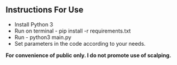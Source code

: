 ## Instructions For Use ##

* Install Python 3
* Run on terminal - pip install -r requirements.txt
* Run - python3 main.py
* Set parameters in the code according to your needs.


**For convenience of public only. I do not promote use of scalping.**
